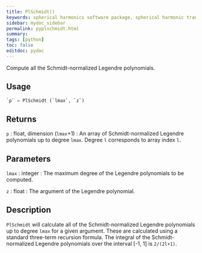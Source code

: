 ```yaml
---
title: PlSchmidt()
keywords: spherical harmonics software package, spherical harmonic transform, legendre functions, multitaper spectral analysis, fortran, Python, gravity, magnetic field
sidebar: mydoc_sidebar
permalink: pyplschmidt.html
summary:
tags: [python]
toc: false
editdoc: pydoc
---
```


Compute all the Schmidt-normalized Legendre polynomials.

## Usage

```python
`p` = PlSchmidt (`lmax`, `z`)
```

## Returns

`p` : float, dimension (`lmax`+1)
:   An array of Schmidt-normalized Legendre polynomials up to degree `lmax`. Degree `l` corresponds to array index `l`.

## Parameters

`lmax` : integer
:   The maximum degree of the Legendre polynomials to be computed.

`z` : float
:   The argument of the Legendre polynomial.

## Description

`PlSchmidt` will calculate all of the Schmidt-normalized Legendre polynomials up to degree `lmax` for a given argument. These are calculated using a standard three-term recursion formula. The integral of the Schmidt-normalized Legendre polynomials over the interval [-1, 1] is `2/(2l+1)`.
